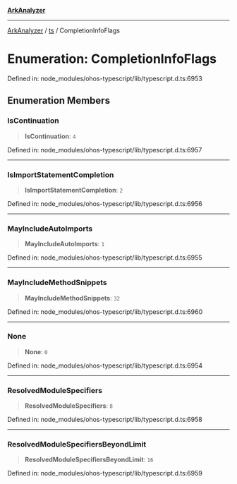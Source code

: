 [**ArkAnalyzer**](../../../../README.md)

***

[ArkAnalyzer](../../../../globals.md) / [ts](../README.md) / CompletionInfoFlags

# Enumeration: CompletionInfoFlags

Defined in: node\_modules/ohos-typescript/lib/typescript.d.ts:6953

## Enumeration Members

### IsContinuation

> **IsContinuation**: `4`

Defined in: node\_modules/ohos-typescript/lib/typescript.d.ts:6957

***

### IsImportStatementCompletion

> **IsImportStatementCompletion**: `2`

Defined in: node\_modules/ohos-typescript/lib/typescript.d.ts:6956

***

### MayIncludeAutoImports

> **MayIncludeAutoImports**: `1`

Defined in: node\_modules/ohos-typescript/lib/typescript.d.ts:6955

***

### MayIncludeMethodSnippets

> **MayIncludeMethodSnippets**: `32`

Defined in: node\_modules/ohos-typescript/lib/typescript.d.ts:6960

***

### None

> **None**: `0`

Defined in: node\_modules/ohos-typescript/lib/typescript.d.ts:6954

***

### ResolvedModuleSpecifiers

> **ResolvedModuleSpecifiers**: `8`

Defined in: node\_modules/ohos-typescript/lib/typescript.d.ts:6958

***

### ResolvedModuleSpecifiersBeyondLimit

> **ResolvedModuleSpecifiersBeyondLimit**: `16`

Defined in: node\_modules/ohos-typescript/lib/typescript.d.ts:6959

